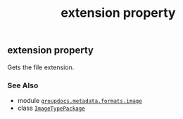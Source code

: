 ﻿---
title: extension property
second_title: GroupDocs.Metadata for Python via .NET API References
description: 
type: docs
url: /python-net/groupdocs.metadata.formats.image/imagetypepackage/extension/
is_root: false
weight: 120
---

## extension property


Gets the file extension.

### See Also
* module [`groupdocs.metadata.formats.image`](../../)
* class [`ImageTypePackage`](/metadata/python-net/groupdocs.metadata.formats.image/imagetypepackage)
